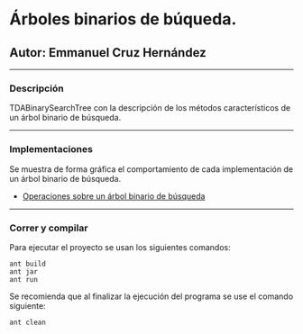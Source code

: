 # Árboles binarios de búqueda.

## Autor: Emmanuel Cruz Hernández

----

### Descripción
TDABinarySearchTree con la descripción de los métodos característicos de un árbol binario de búsqueda.

----

### Implementaciones
Se muestra de forma gráfica el comportamiento de cada implementación de un árbol binario de búsqueda.

* [Operaciones sobre un árbol binario de búsqueda](https://docs.google.com/presentation/d/1n3zvmOyqUTIcNYxqnc7iIpcLZ-qqV_eBTdZas-o8Cr8/edit?usp=sharing)

----

### Correr y compilar

Para ejecutar el proyecto se usan los siguientes comandos:

```
ant build
ant jar
ant run
```

Se recomienda que al finalizar la ejecución del programa se use el comando siguiente:

```
ant clean
```
